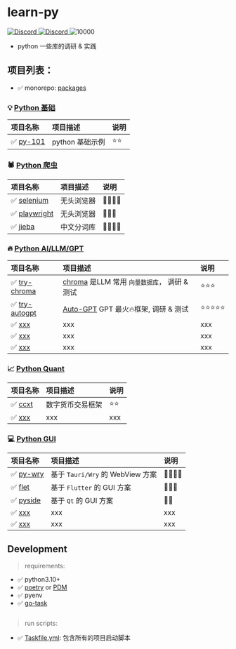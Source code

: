 # learn-py

<p align="#middle">
    <a href="https://discord.com/invite/MnDA9pfWAW" target="_blank">
      <img src="https://img.shields.io/badge/Discord-GossipCoder-%237289DA.svg?logo=iscord&logoColor=white" alt="Discord">
    </a> 
    <a href="https://discord.com/invite/MnDA9pfWAW" target="_blank">
      <img src="https://img.shields.io/discord/877031318272217179" alt="Discord">
    </a> 
    <img src="https://visitor-badge.laobi.icu/badge?page_id=better-py" alt="10000" />
</p>

- python 一些库的调研 & 实践

## 项目列表：

- ✅️ monorepo: [packages](./packages/)

[//]: # (y23m01p01-xxx 项目编号规则)

### 💡 [Python 基础](./packages/py-101)

| 项目名称                           | 项目描述        | 说明   |  
|:-------------------------------|:------------|:-----| 
| ✅️ [py-101](./packages/py-101) | python 基础示例 | ⭐️⭐️ |

### 🕷️ [Python 爬虫]((./packages/py-crawler))

| 项目名称                                              | 项目描述  | 说明       |  
|:--------------------------------------------------|:------|:---------|
| ✅️ [selenium](./packages/py-try/try-selenium)     | 无头浏览器 | 🌟🌟🌟🌟 |
| ✅️ [playwright](./packages/py-try/try-playwright) | 无头浏览器 | 🌟🌟🌟   | 
| ✅️ [jieba](./packages/py-try/try-jieba)           | 中文分词库 | 🌟🌟🌟🌟 |

### 🔥 [Python AI/LLM/GPT](./packages/py-ai)

| 项目名称                                          | 项目描述                                                                              | 说明        |  
|:----------------------------------------------|:----------------------------------------------------------------------------------|:----------| 
| ✅️ [try-chroma](packages/py-try/try-chroma)   | [chroma](https://github.com/chroma-core/chroma) 是LLM 常用 `向量数据库`， 调研 & 测试          | ⭐️⭐️⭐️    |
| ✅️ [try-autogpt](packages/py-try/try-autogpt) | [Auto-GPT](https://github.com/Significant-Gravitas/Auto-GPT) GPT 最火🔥️框架, 调研 & 测试 | ⭐️⭐️⭐⭐️⭐️ |
| ✅️ [xxx]()                                    | xxx                                                                               | xxx       |
| ✅️ [xxx]()                                    | xxx                                                                               | xxx       |
| ✅️ [xxx]()                                    | xxx                                                                               | xxx       |

### 📈 [Python Quant](./packages/py-quant)

| 项目名称                                  | 项目描述     | 说明   |  
|:--------------------------------------|:---------|:-----| 
| ✅️ [ccxt](./packages/py-try/try-ccxt) | 数字货币交易框架 | ⭐️⭐️ |
| ✅️ [xxx]()                            | xxx      | xxx  |

### 💻 [Python GUI](./packages/py-gui)

| 项目名称                                      | 项目描述                        | 说明       |  
|:------------------------------------------|:----------------------------|:---------|
| ✅️ [py-wry]()                             | 基于 `Tauri/Wry` 的 WebView 方案 | 🌟🌟🌟🌟 |
| ✅️ [flet](./packages/py-gui/try-flet)     | 基于 `Flutter` 的 GUI 方案       | 🌟🌟🌟   |
| ✅️ [pyside](./packages/py-gui/try-pyside) | 基于 `Qt` 的 GUI 方案            | 🌟🌟     |
| ✅️ [xxx]()                                | xxx                         | xxx      |
| ✅️ [xxx]()                                | xxx                         | xxx      |    

## Development

> requirements:

- ✅️ python3.10+
- ✅️ [poetry](https://python-poetry.org/docs/) or [PDM](https://pdm-project.org/latest/)
- ✅️ pyenv
- ✅️ [go-task](https://taskfile.dev/#/installation)

```bash

```

> run scripts:

- ✅️ [Taskfile.yml](./Taskfile.yml): 包含所有的项目启动脚本

